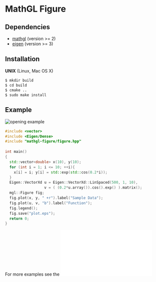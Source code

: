 # MathGL Figure

## Dependencies

- [mathgl](http://mathgl.sourceforge.net/doc_en/Main.html)  (version >= 2)
- [eigen](http://eigen.tuxfamily.org/)  (version >= 3)

## Installation

__UNIX__ (Linux, Mac OS X)

	$ mkdir build
	$ cd build
	$ cmake ..
	$ sudo make install

## Example

![opening example](https://raw.githubusercontent.com/Cryoris/mathgl-figure/master/Documentation/opening-example.png)

```c++
#include <vector>
#include <Eigen/Dense>
#include "mathgl-figure/figure.hpp"

int main()
{
  std::vector<double> x(10), y(10);
  for (int i = 1; i <= 10; ++i){ 
    x[i] = i; y[i] = std::exp(std::cos(0.2*i));
  }
  Eigen::VectorXd u = Eigen::VectorXd::LinSpaced(500, 1, 10),
                  v = ( (0.2*u.array()).cos().exp() ).matrix();
  mgl::Figure fig;
  fig.plot(x, y, " +r").label("Sample Data");
  fig.plot(u, v, "b").label("Function");
  fig.legend();
  fig.save("plot.eps");
  return 0;
}
```

For more examples see the ![documentation](Documentation/doc.pdf)